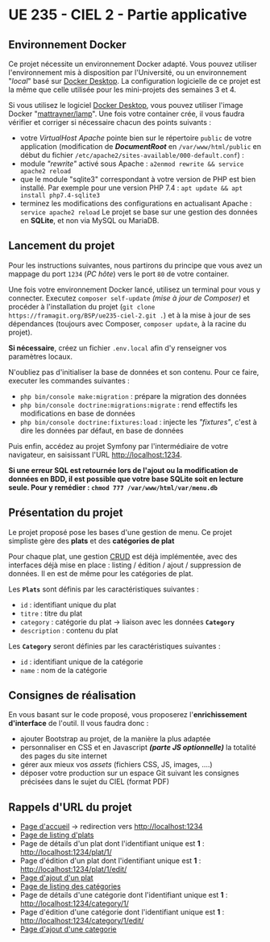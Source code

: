 UE 235 - CIEL 2 - Partie applicative
==================================

## Environnement Docker ##

Ce projet nécessite un environnement Docker adapté. Vous pouvez utiliser l'environnement mis à disposition par l'Université, ou un environnement "*local*" basé sur [Docker Desktop](https://docs.docker.com/docker-for-windows/install/). La configuration logicielle de ce projet est la même que celle utilisée pour les mini-projets des semaines 3 et 4.

Si vous utilisez le logiciel [Docker Desktop](https://docs.docker.com/docker-for-windows/install/), vous pouvez utiliser l'image Docker "[mattrayner/lamp](https://hub.docker.com/r/mattrayner/lamp)". Une fois votre container crée, il vous faudra vérifier et corriger si nécessaire chacun des points suivants :
  * votre *VirtualHost Apache* pointe bien sur le répertoire `public` de votre application (modification de ***DocumentRoot*** en `/var/www/html/public` en début du fichier `/etc/apache2/sites-available/000-default.conf`) : 
  * module *"rewrite"* activé sous Apache : `a2enmod rewrite && service apache2 reload` 
  * que le module "sqlite3" correspondant à votre version de PHP est bien installé. Par exemple pour une version PHP 7.4 : `apt update && apt install php7.4-sqlite3`
  * terminez les modifications des configurations en actualisant Apache : `service apache2 reload`
Le projet se base sur une gestion des données en **SQLite**, et non via MySQL ou MariaDB.


## Lancement du projet ##

Pour les instructions suivantes, nous partirons du principe que vous avez un mappage du port `1234` (*PC hôte*) vers le port `80` de votre container.

Une fois votre environnement Docker lancé, utilisez un terminal pour vous y connecter. Executez `composer self-update` *(mise à jour de Composer)* et procéder à l'installation du projet (`git clone https://framagit.org/BSP/ue235-ciel-2.git .`) et à la mise à jour de ses dépendances (toujours avec Composer, `composer update`, à la racine du projet). 

**Si nécessaire**, créez un fichier `.env.local` afin d'y renseigner vos paramètres locaux.

N'oubliez pas d'initialiser la base de données et son contenu. Pour ce faire, executer les commandes suivantes : 
  * `php bin/console make:migration` : prépare la migration des données
  * `php bin/console doctrine:migrations:migrate` : rend effectifs les modifications en base de données
  * `php bin/console doctrine:fixtures:load` : injecte les *"fixtures"*, c'est à dire les données par défaut, en base de données

Puis enfin, accédez au projet Symfony par l'intermédiaire de votre navigateur, en saisissant l'URL [http://localhost:1234](http://localhost:1234). 

**Si une erreur SQL est retournée lors de l'ajout ou la modification de données en BDD, il est possible que votre base SQLite soit en lecture seule. Pour y remédier : `chmod 777 /var/www/html/var/menu.db`**


## Présentation du projet ##

Le projet proposé pose les bases d'une gestion de menu. Ce projet simpliste gère des **plats** et des **catégories de plat**

Pour chaque plat, une gestion [CRUD](https://fr.wikipedia.org/wiki/CRUD) est déjà implémentée, avec des interfaces déjà mise en place : listing / édition / ajout / suppression de données. Il en est de même pour les catégories de plat.

Les **`Plats`** sont définis par les caractéristiques suivantes :
  * `id` : identifiant unique du plat
  * `titre` : titre du plat
  * `category` : catégorie du plat -> liaison avec les données **`Category`**
  * `description` : contenu du plat

Les **`Category`** seront définies par les caractéristiques suivantes : 
  * `id` : identifiant unique de la catégorie
  * `name` : nom de la catégorie


## Consignes de réalisation ##

En vous basant sur le code proposé, vous proposerez l'**enrichissement d'interface** de l'outil. 
Il vous faudra donc : 
  * ajouter Bootstrap au projet, de la manière la plus adaptée
  * personnaliser en CSS et en Javascript ***(parte JS optionnelle)*** la totalité des pages du site internet
  * gérer aux mieux vos *assets* (fichiers CSS, JS, images, ....)
  * déposer votre production sur un espace Git suivant les consignes précisées dans le sujet du CIEL (format PDF)


## Rappels d'URL du projet ##

  * [Page d'accueil](http://localhost:1234) -> redirection vers [http://localhost:1234](http://localhost:1234/plat)
  * [Page de listing d'plats](http://localhost:1234/plat)
  * Page de détails d'un plat dont l'identifiant unique est **1** : [http://localhost:1234/plat/1/](http://localhost:1234/plat/1/)
  * Page d'édition d'un plat dont l'identifiant unique est **1** : [http://localhost:1234/plat/1/edit/](http://localhost:1234/plat/1/edit/)
  * [Page d'ajout d'un plat](http://localhost:1234/plat/new/)
  * [Page de listing des catégories](http://localhost:1234/category)
  * Page de détails d'une catégorie dont l'identifiant unique est **1** : [http://localhost:1234/category/1/](http://localhost:1234/category/1/)
  * Page d'édition d'une catégorie dont l'identifiant unique est **1** : [http://localhost:1234/category/1/edit/](http://localhost:1234/category/1/edit/)
  * [Page d'ajout d'une categorie](http://localhost:1234/category/new/)

